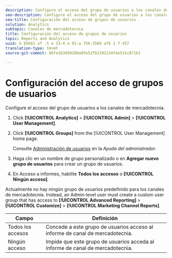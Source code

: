 ```yaml
---
description: Configure el acceso del grupo de usuarios a los canales de mercadotecnia.
seo-description: Configure el acceso del grupo de usuarios a los canales de mercadotecnia.
seo-title: Configuración del acceso de grupos de usuarios
solution: Analytics
subtopic: Canales de mercadotecnia
title: Configuración del acceso de grupos de usuarios
topic: Reports and Analytics
uuid: b 85661 af -5 e 33-4 a 92-a 756-3589 afb 2 f 457
translation-type: tm+mt
source-git-commit: 86fe1b3650100a05e52fb2102134fee515c871b1

---
```



# Configuración del acceso de grupos de usuarios

Configure el acceso del grupo de usuarios a los canales de mercadotecnia.

1. Click **[!UICONTROL Analytics]** &gt; **[!UICONTROL Admin]** &gt; **[!UICONTROL User Management]**.
1. Click **[!UICONTROL Groups]** from the [!UICONTROL User Management] home page.

   Consulte [Administración de usuarios](https://marketing.adobe.com/resources/help/en_US/reference/index.html?f=user_management) en la *Ayuda del administrador*.

1. Haga clic en un nombre de grupo personalizado o en **Agregar nuevo grupo de usuarios** para crear un grupo de usuarios.
1. En Acceso a informes, habilite **Todos los accesos** o **[!UICONTROL Ningún acceso]**.

Actualmente no hay ningún grupo de usuarios predefinido para los canales de mercadotecnia. Instead, an Admin-level user must create a custom user group that has access to **[!UICONTROL Advanced Reporting]** &gt; **[!UICONTROL Customize]** &gt; **[!UICONTROL Marketing Channel Reports]**.

| Campo | Definición |
|--- |--- |
| Todos los accesos | Concede a este grupo de usuarios acceso al informe de canal de mercadotecnia. |
| Ningún acceso | Impide que este grupo de usuarios acceda al informe de canal de mercadotecnia. |

